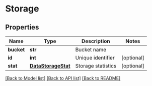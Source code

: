 # Storage

## Properties
Name | Type | Description | Notes
------------ | ------------- | ------------- | -------------
**bucket** | **str** | Bucket name | 
**id** | **int** | Unique identifier | [optional] 
**stat** | [**DataStorageStat**](DataStorageStat.md) | Storage statistics | [optional] 

[[Back to Model list]](../README.md#documentation-for-models) [[Back to API list]](../README.md#documentation-for-api-endpoints) [[Back to README]](../README.md)


